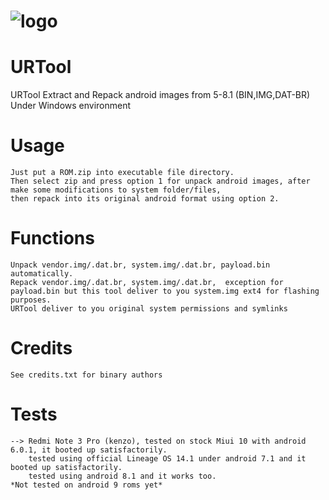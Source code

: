 # ![logo](https://i.imgur.com/S4cW9Z6.png)

# URTool
URTool Extract and Repack android images from 5-8.1 (BIN,IMG,DAT-BR) Under Windows environment


# Usage
```
Just put a ROM.zip into executable file directory.
Then select zip and press option 1 for unpack android images, after make some modifications to system folder/files,
then repack into its original android format using option 2.
```

# Functions
```
Unpack vendor.img/.dat.br, system.img/.dat.br, payload.bin automatically.
Repack vendor.img/.dat.br, system.img/.dat.br,  exception for payload.bin but this tool deliver to you system.img ext4 for flashing purposes.
URTool deliver to you original system permissions and symlinks
```

# Credits
```
See credits.txt for binary authors
```

# Tests
```
--> Redmi Note 3 Pro (kenzo), tested on stock Miui 10 with android 6.0.1, it booted up satisfactorily.
    tested using official Lineage OS 14.1 under android 7.1 and it booted up satisfactorily.
    tested using android 8.1 and it works too.
*Not tested on android 9 roms yet*
```


